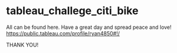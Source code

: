 # tableau_challege_citi_bike
All can be found here.  Have a great day and spread peace and love!
https://public.tableau.com/profile/ryan4850#!/

THANK YOU!

